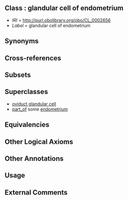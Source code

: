
## Class : glandular cell of endometrium

 * *IRI* = http://purl.obolibrary.org/obo/CL_0002656
 * *Label* = glandular cell of endometrium

## Synonyms


## Cross-references


## Subsets


## Superclasses

 * [oviduct glandular cell](../../CL/91/CL_1001591.md)
 * [part_of](../../BFO/50/BFO_0000050.md) some [endometrium](../../UBERON/95/UBERON_0001295.md)

## Equivalencies


## Other Logical Axioms


## Other Annotations


## Usage


## External Comments


